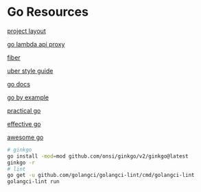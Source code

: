 # Go Resources

[project layout](https://github.com/golang-standards/project-layout)

[go lambda api proxy](https://github.com/awslabs/aws-lambda-go-api-proxy)

[fiber](https://docs.gofiber.io)

[uber style guide](https://github.com/uber-go/guide/blob/master/style.md)

[go docs](https://go.dev/doc/)

[go by example](https://gobyexample.com/)

[practical go](https://www.practical-go-lessons.com/)

[effective go](https://go.dev/doc/effective_go)

[awesome go](https://github.com/avelino/awesome-go)

```sh
# ginkgo
go install -mod=mod github.com/onsi/ginkgo/v2/ginkgo@latest
ginkgo -r
# lint
go get -u github.com/golangci/golangci-lint/cmd/golangci-lint
golangci-lint run
```
